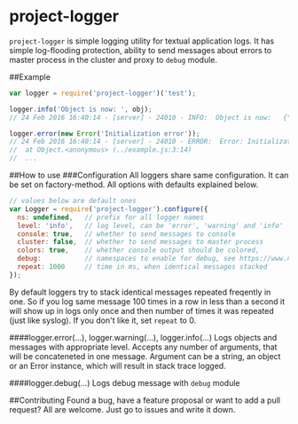 project-logger
==============

`project-logger` is simple logging utility for textual application logs. It has simple log-flooding protection, ability to send messages about errors to master process in the cluster and proxy to `debug` module.

##Example
```js
var logger = require('project-logger')('test');

logger.info('Object is now: ', obj);
// 24 Feb 2016 16:40:14 - [server] - 24010 - INFO:  Object is now:   {"hello":"world"}

logger.error(new Error('Initialization error'));
// 24 Feb 2016 16:40:14 - [server] - 24010 - ERROR:  Error: Initialization error
//  at Object.<anonymous> (../example.js:3:14)
//  ...
```

##How to use
###Configuration
All loggers share same configuration. It can be set on factory-method. All options with defaults explained below.
```js
// values below are default ones
var Logger = require('project-logger').configure({
  ns: undefined,   // prefix for all logger names
  level: 'info',   // log level, can be 'error', 'warning' and 'info'
  console: true,   // whether to send messages to console
  cluster: false,  // whether to send messages to master process
  colors: true,    // whether console output should be colored,
  debug:           // namespaces to enable for debug, see https://www.npmjs.com/package/debug for more info, usual DEBUG env variable works as well
  repeat: 1000     // time in ms, when identical messages stacked
});
```

By default loggers try to stack identical messages repeated freqently in one. So if you log same message 100 times in a row in less than a second it will show up in logs only once and then number of times it was repeated (just like syslog). If you don't like it, set `repeat` to 0.

####logger.error(...), logger.warning(...), logger.info(...)
Logs objects and messages with appropriate level. Accepts any number of arguments, that will be concateneted in one message. Argument can be a string, an object or an Error instance, which will result in stack trace logged.

####logger.debug(...) 
Logs debug message with `debug` module

##Contributing
Found a bug, have a feature proposal or want to add a pull request? All are welcome. Just go to issues and write it down.
